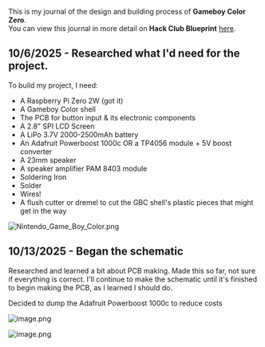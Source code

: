 <!--
  ===================    !!READ THIS NOTICE!!   ====================
  DO NOT edit this file manually. Your changes WILL BE OVERWRITTEN!
  This journal is auto generated and updated by Hack Club Blueprint.
  To edit this file, please edit your journal entries on Blueprint.
  ==================================================================
-->

This is my journal of the design and building process of **Gameboy Color Zero**.  
You can view this journal in more detail on **Hack Club Blueprint** [here](https://blueprint.hackclub.com/projects/251).


## 10/6/2025 - Researched what I'd need for the project.  

To build my project, I need:

- A Raspberry Pi Zero 2W (got it)
- A Gameboy Color shell
- The PCB for button input & its electronic components
- A 2.8" SPI LCD Screen
- A LiPo 3.7V 2000-2500mAh battery
- An Adafruit Powerboost 1000c OR a TP4056 module + 5V boost converter
- A 23mm speaker
- A speaker amplifier PAM 8403 module
- Soldering Iron
- Solder
- Wires!
- A flush cutter or dremel to cut the GBC shell's plastic pieces that might get in the way

![Nintendo_Game_Boy_Color.png](https://blueprint.hackclub.com/user-attachments/blobs/redirect/eyJfcmFpbHMiOnsiZGF0YSI6Nzk4LCJwdXIiOiJibG9iX2lkIn19--9c25d8b675066077fbcab5be5f5972bdb649d683/Nintendo_Game_Boy_Color.png)

  

## 10/13/2025 - Began the schematic  

Researched and learned a bit about PCB making. Made this so far, not sure if everything is correct.
I'll continue to make the schematic until it's finished to begin making the PCB, as I learned I should do.

Decided to dump the Adafruit Powerboost 1000c to reduce costs

![image.png](https://blueprint.hackclub.com/user-attachments/blobs/proxy/eyJfcmFpbHMiOnsiZGF0YSI6MjExNSwicHVyIjoiYmxvYl9pZCJ9fQ==--b92e3015a9ece048eedbc093e9aafe3e6079b80d/image.png)


![image.png](https://blueprint.hackclub.com/user-attachments/blobs/proxy/eyJfcmFpbHMiOnsiZGF0YSI6MjExNiwicHVyIjoiYmxvYl9pZCJ9fQ==--4eae7c3edf797f440e7a76e1c3db35664029a599/image.png)
  

